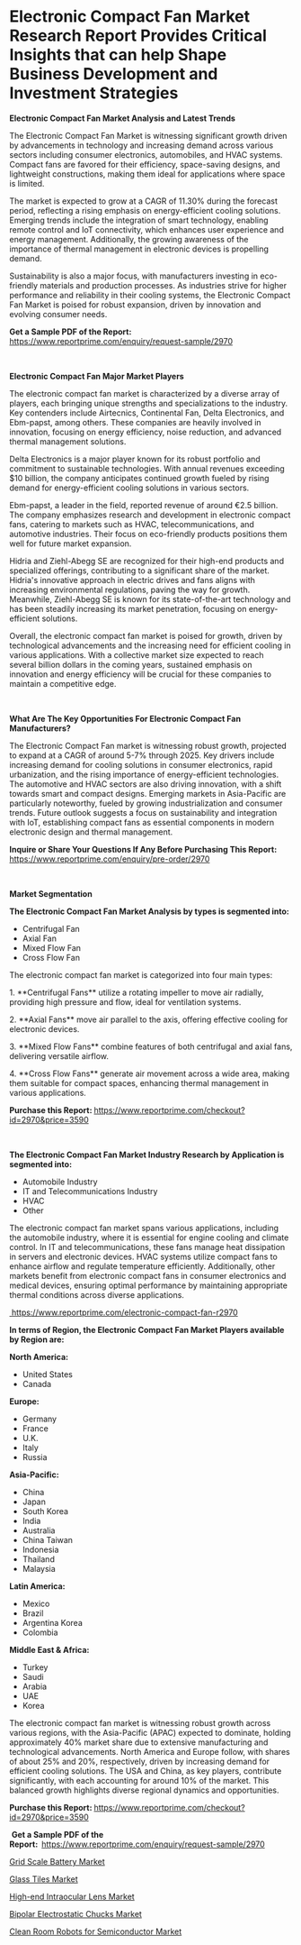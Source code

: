 <p><h1>Electronic Compact Fan Market Research Report Provides Critical Insights that can help Shape Business Development and Investment Strategies</h1></p><p><strong>Electronic Compact Fan Market Analysis and Latest Trends</strong></p>
<p><p>The Electronic Compact Fan Market is witnessing significant growth driven by advancements in technology and increasing demand across various sectors including consumer electronics, automobiles, and HVAC systems. Compact fans are favored for their efficiency, space-saving designs, and lightweight constructions, making them ideal for applications where space is limited. </p><p>The market is expected to grow at a CAGR of 11.30% during the forecast period, reflecting a rising emphasis on energy-efficient cooling solutions. Emerging trends include the integration of smart technology, enabling remote control and IoT connectivity, which enhances user experience and energy management. Additionally, the growing awareness of the importance of thermal management in electronic devices is propelling demand. </p><p>Sustainability is also a major focus, with manufacturers investing in eco-friendly materials and production processes. As industries strive for higher performance and reliability in their cooling systems, the Electronic Compact Fan Market is poised for robust expansion, driven by innovation and evolving consumer needs.</p></p>
<p><strong>Get a Sample PDF of the Report:&nbsp;</strong> <a href="https://www.reportprime.com/enquiry/request-sample/2970">https://www.reportprime.com/enquiry/request-sample/2970</a></p>
<p>&nbsp;</p>
<p><strong>Electronic Compact Fan Major Market Players</strong></p>
<p><p>The electronic compact fan market is characterized by a diverse array of players, each bringing unique strengths and specializations to the industry. Key contenders include Airtecnics, Continental Fan, Delta Electronics, and Ebm-papst, among others. These companies are heavily involved in innovation, focusing on energy efficiency, noise reduction, and advanced thermal management solutions.</p><p>Delta Electronics is a major player known for its robust portfolio and commitment to sustainable technologies. With annual revenues exceeding $10 billion, the company anticipates continued growth fueled by rising demand for energy-efficient cooling solutions in various sectors.</p><p>Ebm-papst, a leader in the field, reported revenue of around €2.5 billion. The company emphasizes research and development in electronic compact fans, catering to markets such as HVAC, telecommunications, and automotive industries. Their focus on eco-friendly products positions them well for future market expansion.</p><p>Hidria and Ziehl-Abegg SE are recognized for their high-end products and specialized offerings, contributing to a significant share of the market. Hidria's innovative approach in electric drives and fans aligns with increasing environmental regulations, paving the way for growth. Meanwhile, Ziehl-Abegg SE is known for its state-of-the-art technology and has been steadily increasing its market penetration, focusing on energy-efficient solutions.</p><p>Overall, the electronic compact fan market is poised for growth, driven by technological advancements and the increasing need for efficient cooling in various applications. With a collective market size expected to reach several billion dollars in the coming years, sustained emphasis on innovation and energy efficiency will be crucial for these companies to maintain a competitive edge.</p></p>
<p>&nbsp;</p>
<p><strong>What Are The Key Opportunities For Electronic Compact Fan Manufacturers?</strong></p>
<p><p>The Electronic Compact Fan market is witnessing robust growth, projected to expand at a CAGR of around 5-7% through 2025. Key drivers include increasing demand for cooling solutions in consumer electronics, rapid urbanization, and the rising importance of energy-efficient technologies. The automotive and HVAC sectors are also driving innovation, with a shift towards smart and compact designs. Emerging markets in Asia-Pacific are particularly noteworthy, fueled by growing industrialization and consumer trends. Future outlook suggests a focus on sustainability and integration with IoT, establishing compact fans as essential components in modern electronic design and thermal management.</p></p>
<p><strong>Inquire or Share Your Questions If Any Before Purchasing This Report:</strong> <a href="https://www.reportprime.com/enquiry/pre-order/2970">https://www.reportprime.com/enquiry/pre-order/2970</a></p>
<p>&nbsp;</p>
<p><strong>Market Segmentation</strong></p>
<p><strong>The Electronic Compact Fan Market Analysis by types is segmented into:</strong></p>
<p><ul><li>Centrifugal Fan</li><li>Axial Fan</li><li>Mixed Flow Fan</li><li>Cross Flow Fan</li></ul></p>
<p><p>The electronic compact fan market is categorized into four main types: </p><p>1. **Centrifugal Fans** utilize a rotating impeller to move air radially, providing high pressure and flow, ideal for ventilation systems. </p><p>2. **Axial Fans** move air parallel to the axis, offering effective cooling for electronic devices. </p><p>3. **Mixed Flow Fans** combine features of both centrifugal and axial fans, delivering versatile airflow. </p><p>4. **Cross Flow Fans** generate air movement across a wide area, making them suitable for compact spaces, enhancing thermal management in various applications.</p></p>
<p><strong>Purchase this Report:&nbsp;</strong><a href="https://www.reportprime.com/checkout?id=2970&price=3590">https://www.reportprime.com/checkout?id=2970&price=3590</a></p>
<p>&nbsp;</p>
<p><strong>The Electronic Compact Fan Market Industry Research by Application is segmented into:</strong></p>
<p><ul><li>Automobile Industry</li><li>IT and Telecommunications Industry</li><li>HVAC</li><li>Other</li></ul></p>
<p><p>The electronic compact fan market spans various applications, including the automobile industry, where it is essential for engine cooling and climate control. In IT and telecommunications, these fans manage heat dissipation in servers and electronic devices. HVAC systems utilize compact fans to enhance airflow and regulate temperature efficiently. Additionally, other markets benefit from electronic compact fans in consumer electronics and medical devices, ensuring optimal performance by maintaining appropriate thermal conditions across diverse applications.</p></p>
<p><a href="https://www.reportprime.com/electronic-compact-fan-r2970">&nbsp;https://www.reportprime.com/electronic-compact-fan-r2970</a></p>
<p><strong>In terms of Region, the Electronic Compact Fan Market Players available by Region are:</strong></p>
<p>
    <p> <strong> North America: </strong>
        <ul>
            <li>United States</li>
            <li>Canada</li>
        </ul>
        </p> 
    <p> <strong> Europe: </strong>
        <ul>
            <li>Germany</li>
            <li>France</li>
            <li>U.K.</li>
            <li>Italy</li>
            <li>Russia</li>
        </ul>
        </p> 
    <p> <strong> Asia-Pacific: </strong>
        <ul>
            <li>China</li>
            <li>Japan</li>
            <li>South Korea</li>
            <li>India</li>
            <li>Australia</li>
            <li>China Taiwan</li>
            <li>Indonesia</li>
            <li>Thailand</li>
            <li>Malaysia</li>
        </ul>
        </p> 
    <p> <strong> Latin America: </strong>
        <ul>
            <li>Mexico</li>
            <li>Brazil</li>
            <li>Argentina Korea</li>
            <li>Colombia</li>
        </ul>
        </p> 
    <p> <strong> Middle East & Africa: </strong>
        <ul>
            <li>Turkey</li>
            <li>Saudi</li>
            <li>Arabia</li>
            <li>UAE</li>
            <li>Korea</li>
        </ul>
    </p>
    </p>
<p><p>The electronic compact fan market is witnessing robust growth across various regions, with the Asia-Pacific (APAC) expected to dominate, holding approximately 40% market share due to extensive manufacturing and technological advancements. North America and Europe follow, with shares of about 25% and 20%, respectively, driven by increasing demand for efficient cooling solutions. The USA and China, as key players, contribute significantly, with each accounting for around 10% of the market. This balanced growth highlights diverse regional dynamics and opportunities.</p></p>
<p><strong>Purchase this Report: </strong><a href="https://www.reportprime.com/checkout?id=2970&price=3590">https://www.reportprime.com/checkout?id=2970&price=3590</a></p>
<p>&nbsp;<strong>Get a Sample PDF of the Report:&nbsp;&nbsp;</strong><a href="https://www.reportprime.com/enquiry/request-sample/2970">https://www.reportprime.com/enquiry/request-sample/2970</a></p>
<p><strong></strong></p>
<p><p><a href="https://www.linkedin.com/pulse/grid-scale-battery-market-forecasts-trends-impact-analysis-alhbe?trackingId=bJBLRDi%2FTK6KKxZltxA%2F7A%3D%3D">Grid Scale Battery Market</a></p><p><a href="https://www.linkedin.com/pulse/evaluating-global-glass-tiles-market-trends-growth-opportunities-5w0tc?trackingId=qCjG6Z6gQzCmhhmq4oub3w%3D%3D">Glass Tiles Market</a></p><p><a href="https://issuu.com/reportprime-2/docs/high-end-intraocular-lens-market-si_1e4633b121a093">High-end Intraocular Lens Market</a></p><p><a href="https://github.com/gdfhhhj/Market-Research-Report-List-6/blob/main/bipolar-electrostatic-chucks-market.md">Bipolar Electrostatic Chucks Market</a></p><p><a href="https://issuu.com/reportprime-2/docs/clean-room-robots-for-semiconductor_65900001292d63">Clean Room Robots for Semiconductor Market</a></p></p>
